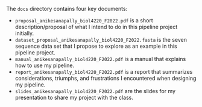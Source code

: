 The `docs` directory contains four key documents:
- `proposal_anikesanapally_biol4220_F2022.pdf` is a short description/proposal of what I intend to do in this pipeline project initially.
- `dataset_proposal_anikesanapally_biol4220_F2022.fasta` is the seven sequence data set that I propose to explore as an example in this pipeline project.
- `manual_anikesanapally_biol4220_F2022.pdf` is a manual that explains how to use my pipeline.
- `report_anikesanapally_biol4220_F2022.pdf` is a report that summarizes considerations, triumphs, and frustrations I encountered when designing my pipeline.
- `slides_anikesanapally_biol4220_F2022.pdf` are the slides for my presentation to share my project with the class.

